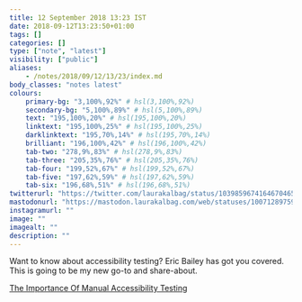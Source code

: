 ```yaml
---
title: 12 September 2018 13:23 IST
date: 2018-09-12T13:23:50+01:00
tags: []
categories: []
type: ["note", "latest"]
visibility: ["public"]
aliases:
    - /notes/2018/09/12/13/23/index.md
body_classes: "notes latest"
colours:
    primary-bg: "3,100%,92%" # hsl(3,100%,92%)
    secondary-bg: "5,100%,89%" # hsl(5,100%,89%)
    text: "195,100%,20%" # hsl(195,100%,20%)
    linktext: "195,100%,25%" # hsl(195,100%,25%)
    darklinktext: "195,70%,14%" # hsl(195,70%,14%)
    brilliant: "196,100%,42%" # hsl(196,100%,42%)
    tab-two: "278,9%,83%" # hsl(278,9%,83%)
    tab-three: "205,35%,76%" # hsl(205,35%,76%)
    tab-four: "199,52%,67%" # hsl(199,52%,67%)
    tab-five: "197,62%,59%" # hsl(197,62%,59%)
    tab-six: "196,68%,51%" # hsl(196,68%,51%)
twitterurl: "https://twitter.com/laurakalbag/status/1039859674164670465"
mastodonurl: "https://mastodon.laurakalbag.com/web/statuses/100712897592678333"
instagramurl: ""
image: ""
imagealt: ""
description: ""
---
```


Want to know about accessibility testing? Eric Bailey has got you covered. This is going to be my new go-to and share-about.<!--more-->

[The Importance Of Manual Accessibility Testing](https://www.smashingmagazine.com/2018/09/importance-manual-accessibility-testing/)